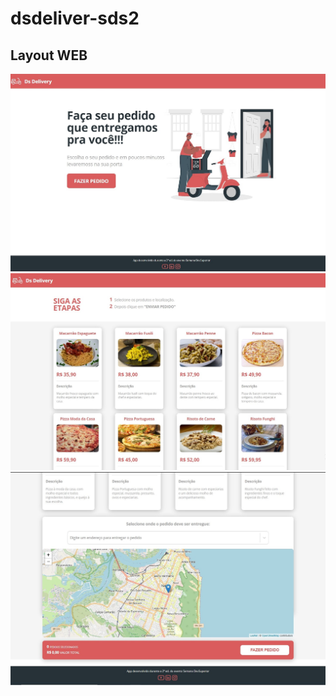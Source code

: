 # dsdeliver-sds2


## Layout WEB
![Web 1](https://github.com/FelipeQq/assets/blob/main/Tela1.jpg)
![Web 2](https://github.com/FelipeQq/assets/blob/main/Tela2.jpg)
![Web 3](https://github.com/FelipeQq/assets/blob/main/Tela3.jpg)
